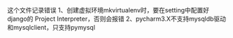 这个文件记录错误
1、创建虚拟环境mkvirtualenv时，要在setting中配置好django的 Project Interpreter，否则会报错
2、pycharm3.X不支持mysqldb驱动和mysqlclient，只支持pymysql